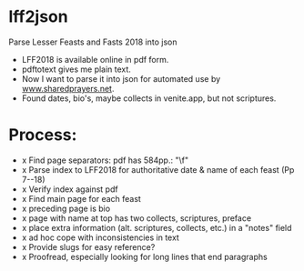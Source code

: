 # lff2json
Parse Lesser Feasts and Fasts 2018 into json

- LFF2018 is available online in pdf form.
- pdftotext gives me plain text.
- Now I want to parse it into json for automated use by www.sharedprayers.net.
- Found dates, bio's, maybe collects in venite.app, but not scriptures.

# Process:
- x Find page separators: pdf has 584pp.: "\f"
- x Parse index to LFF2018 for authoritative date & name of each feast (Pp 7--18)
- x Verify index against pdf
- x Find main page for each feast
- x preceding page is bio
- x page with name at top has two collects, scriptures, preface
- x place extra information (alt. scriptures, collects, etc.) in a "notes" field
- x ad hoc cope with inconsistencies in text
- x Provide slugs for easy reference?
- x Proofread, especially looking for long lines that end paragraphs
